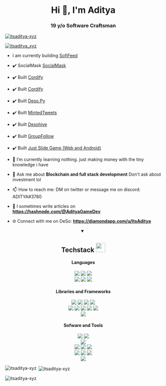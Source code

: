 <h1 align="center">Hi 👋, I'm Aditya</h1>
<h3 align="center">19 y/o Software Craftsman</h3>

<p align="left"> <a href="/"><img src="https://github-profile-trophy.vercel.app/?username=itsaditya-xyz" alt="itsaditya-xyz" /> <a/> </p>

<p align="left"> <a href="https://twitter.com/itsaditya_xyz" target="blank"><img src="https://img.shields.io/twitter/follow/itsaditya_xyz?logo=twitter&style=for-the-badge" alt="itsaditya_xyz" /></a> </p>

- I am currently building [SofiFeed](https://discord.gg/7APxDwszPS)

- ✔️ SocialMask [SocialMask](https://socialmask.xyz)

- ✔️ Built [Cordify](https://circleit.app)
  
- ✔️ Built [Cordify](https://cordify.app)

- ✔️ Built [Deso.Py](https://pypi.org/project/deso/)

- ✔️ Built [MintedTweets](https://MintedTweets.com)

- ✔️ Built [Desohive](https://desohive.com)

- ✔️ Built [GroupFollow](https://groupfollow.com)

- ✔️ Built [Just Slide Game (Web and Android)](https://play.google.com/store/apps/details?id=com.adityagames.justslide&hl=en&gl=US)

- 🌱 I’m currently learning nothing. just making money with the tiny knowledge i have

- 💬 Ask me about **Blockchain and full stack development** Don't ask about investment lol

- 📫 How to reach me: DM on twitter or message me on discord: ADITYA#3780

- 📝 I sometimes write articles on **https://hashnode.com/@AdityaGameDev**

- 🌐 Connect with me on DeSo: **https://diamondapp.com/u/ItsAditya**


<div align="center">
<details open>
<summary><h2>Techstack <img src="https://cdn.discordapp.com/emojis/804331814004850698.png?v=1" width="30px"></h2></summary>
<h4>Languages</h4>

<img src="https://img.shields.io/badge/-python-silver?style=for-the-badge">
<img src="https://img.shields.io/badge/-java-silver?style=for-the-badge">
<img src="https://img.shields.io/badge/-c sharp-silver?style=for-the-badge">
<br>
<img src="https://img.shields.io/badge/-HTML 5-grey?style=for-the-badge">
<img src="https://img.shields.io/badge/-css 3-grey?style=for-the-badge">
<img src="https://img.shields.io/badge/-Javascript-grey?style=for-the-badge">
<h4>Libraries and Frameworks</h4>
<img src="https://img.shields.io/badge/-React-silver?style=for-the-badge">
<img src="https://img.shields.io/badge/-NextJS-silver?style=for-the-badge">
<img src="https://img.shields.io/badge/-Flask-silver?style=for-the-badge">
<img src="https://img.shields.io/badge/-ExpressJS-silver?style=for-the-badge">
<br>
<img src="https://img.shields.io/badge/-Bootstrap-grey?style=for-the-badge">
<img src="https://img.shields.io/badge/-Tailwind CSS-grey?style=for-the-badge">
<img src="https://img.shields.io/badge/-mysql-grey?style=for-the-badge" >
 <img src="https://img.shields.io/badge/-mongodb-grey?style=for-the-badge" >
   <img src="https://img.shields.io/badge/-postgreysql-grey?style=for-the-badge" >
<br>
<img src="https://img.shields.io/badge/-Discord.py-silver?style=for-the-badge">
<h4>Sofware and Tools</h4>
<img src="https://img.shields.io/badge/-git-grey?style=for-the-badge">
<img src="https://img.shields.io/badge/-github-grey?style=for-the-badge">
<br>
<img src="https://img.shields.io/badge/-vs code-silver?style=for-the-badge">
<br>
<img src="https://img.shields.io/badge/-heroku-grey?style=for-the-badge">
<img src="https://img.shields.io/badge/-Vercel-grey?style=for-the-badge">
  <img src="https://img.shields.io/badge/-AWS-grey?style=for-the-badge">
<br>
<img src="https://img.shields.io/badge/-unity_3D-silver?style=for-the-badge">
<img src="https://img.shields.io/badge/-stencyl Game Engine-silver?style=for-the-badge">
<img src="https://img.shields.io/badge/-Inkscape-silver?style=for-the-badge">
<br>
<img src="https://img.shields.io/badge/-Node JS-grey?style=for-the-badge">
</details>
</div>

<p><img align="left" src="https://github-readme-stats.vercel.app/api/top-langs?username=itsaditya-xyz&show_icons=true&locale=en&layout=compact" alt="itsaditya-xyz" /></p>

<p>&nbsp;<img align="center" src="https://github-readme-stats.vercel.app/api?username=itsaditya-xyz&show_icons=true&locale=en" alt="itsaditya-xyz" /></p>

<p><img align="center" src="https://github-readme-streak-stats.herokuapp.com/?user=itsaditya-xyz&" alt="itsaditya-xyz" /></p>
